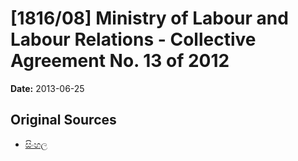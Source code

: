 # [1816/08] Ministry of Labour and Labour Relations - Collective Agreement No. 13 of 2012

**Date:** 2013-06-25

## Original Sources

- [සිංහල](https://documents.gov.lk/view/extra-gazettes/2013/6/1816-08_S.pdf)
